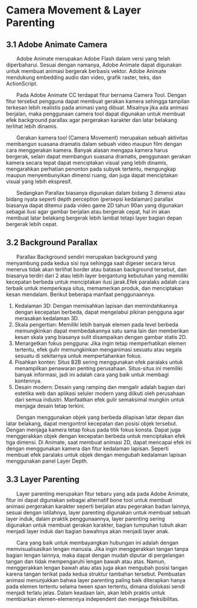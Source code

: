 # Camera Movement & Layer Parenting

## 3.1 Adobe Animate Camera

 &emsp;&emsp;Adobe Animate merupakan Adobe Flash dalam versi yang telah diperbaharui. Sesuai dengan namanya, Adobe Animate dapat digunakan untuk membuat animasi bergerak berbasis vektor. Adobe Animate mendukung embedding audio dan video, grafik raster, teks, dan ActionScript.

&emsp;&emsp;Pada Adobe Animate CC terdapat fitur bernama Camera Tool. Dengan fitur tersebut pengguna dapat membuat gerakan kamera sehingga tampilan terkesan lebih realistis pada animasi yang dibuat. Misalnya jika ada animasi berjalan, maka penggunaan camera tool dapat digunakan untuk membuat efek background parallax agar pergerakan karakter dan latar belakang terlihat lebih dinamis.

&emsp;&emsp;Gerakan kamera tool (Camera Movement) merupakan sebuah aktivitas membangun suasana dramatis dalam sebuah video maupun film dengan cara menggerakan kamera. Banyak alasan mengapa kamera harus bergerak, selain dapat membangun suasana dramatis, penggunaan gerakan kamera secara tepat dapat menciptakan visual yang lebih dinamis, mengarahkan perhatian penonton pada subyek tertentu, mengungkap maupun menyembunyikan dimensi ruang, dan juga dapat menciptakan visual yang lebih ekspresif.

&emsp;&emsp;Sedangkan Parallax biasanya digunakan dalam bidang 3 dimensi atau bidang nyata seperti depth perception (persepsi kedalaman) parallax biasanya dapat ditemui pada video game 2D tahun 90an yang digunakan sebagai ilusi agar gambar berjalan atau bergerak cepat, hal ini akan membuat latar belakang bergerak lebih lambat tetapi layer bagian depan bergerak lebih cepat.


## 3.2 Background Parallax
&emsp;&emsp;Parallax Background sendiri merupakan background yang menyambung pada kedua sisi nya sehingga saat digeser secara terus menerus tidak akan terlihat border atau batasan background tersebut, dan biasanya terdiri dari 2 atau lebih layer bergantung kebutuhan yang memiliki kecepatan berbeda untuk menciptakan ilusi jarak.Efek paralaks adalah cara terbaik untuk memperkaya situs, memamerkan produk, dan menciptakan kesan mendalam. Berikut beberapa manfaat penggunaannya.

1.	Kedalaman 3D: Dengan memisahkan lapisan dan memindahkannya dengan kecepatan berbeda, dapat mengelabui pikiran pengguna agar merasakan kedalaman 3D.
2.	Skala pengertian: Memiliki lebih banyak elemen pada level berbeda memungkinkan dapat membedakannya satu sama lain dan memberikan kesan skala yang biasanya sulit disampaikan dengan gambar statis 2D.
3.	Menargetkan fokus pengguna: Jika ingin tetap memperhatikan elemen tertentu, efek gulir memungkinkan menganimasi sesuatu atau segala sesuatu di sekitarnya untuk mempertahankan fokus.
4.	Pisahkan konten: Situs B2B sering menggunakan efek paralaks untuk menampilkan penawaran penting perusahaan. Situs-situs ini memiliki banyak informasi, jadi ini adalah cara yang baik untuk membagi kontennya.
5.	Desain modern: Desain yang ramping dan mengalir adalah bagian dari estetika web dan aplikasi seluler modern yang diikuti oleh perusahaan dari semua industri. Manfaatkan efek gulir semaksimal mungkin untuk menjaga desain tetap terkini.

&emsp;&emsp;Dengan menggunakan objek yang berbeda dilapisan latar depan dan latar belakang, dapat mengontrol kecepatan dan posisi objek tersebut. Dengan menjaga kamera tetap fokus pada titik fokus konsta. Dapat juga menggerakkan objek dengan kecepatan berbeda untuk menciptakan efek tiga dimensi. Di Animate, saat membuat animasi 2D, dapat mencapai efek ini dengan menggunakan kamera dan fitur kedalaman lapisan. Seperti membuat efek paralaks untuk objek dengan mengubah kedalaman lapisan menggunakan panel Layer Depth.

## 3.3 Layer Parenting
&emsp;&emsp;Layer parenting merupakan fitur tebaru yang ada pada Adobe Animate, fitur ini dapat digunakan sebagai alternatif bone tool untuk membuat animasi pergerakan karakter seperti berjalan atau pegerakan badan lainnya, sesuai dengan istilahnya, layer parenting digunakan untuk membuat sebuah layer induk, dalam praktik penggunaannya, layer parenting sering digunakan untuk membuat gerakan karakter, bagian tumpuhan tubuh akan menjadi layer induk dan bagian bawahnya akan menjadi layer anak.

&emsp;&emsp;Cara yang baik untuk membayangkan hubungan ini adalah dengan memvisualisasikan lengan manusia. Jika ingin menggerakkan tangan tanpa bagian lengan lainnya, maka dapat dengan mudah diputar di pergelangan tangan dan tidak mempengaruhi lengan bawah atau atas. Namun, menggerakkan lengan bawah atau atas juga akan mengubah posisi tangan karena tangan terikat pada kedua struktur tambahan tersebut. Pembuatan animasi menunjukkan bahwa layer parenting paling baik diterapkan hanya pada elemen tertentu selama tween span tertentu, dimana dislokasi sendi menjadi terlalu jelas. Dalam keadaan lain, akan lebih praktis untuk membiarkan elemen-elemennya independent dan menjaga fleksibilitas.









